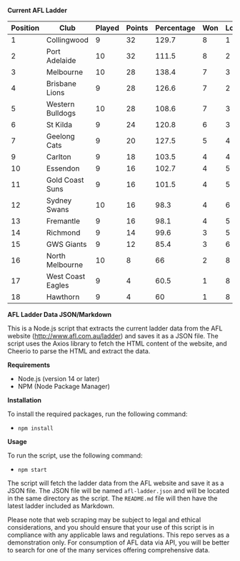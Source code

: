 **Current AFL Ladder**

| Position | Club | Played | Points | Percentage | Won | Lost | Drawn | PF | PA |
| -------- | ---- | ------ | ------ | ---------- | --- | ---- | ----- | -- | -- |
| 1 | Collingwood | 9 | 32 | 129.7 | 8 | 1 | 0 | 822 | 634 |
| 2 | Port Adelaide | 10 | 32 | 111.5 | 8 | 2 | 0 | 911 | 817 |
| 3 | Melbourne | 10 | 28 | 138.4 | 7 | 3 | 0 | 1038 | 750 |
| 4 | Brisbane Lions | 9 | 28 | 126.6 | 7 | 2 | 0 | 896 | 708 |
| 5 | Western Bulldogs | 10 | 28 | 108.6 | 7 | 3 | 0 | 780 | 718 |
| 6 | St Kilda | 9 | 24 | 120.8 | 6 | 3 | 0 | 719 | 595 |
| 7 | Geelong Cats | 9 | 20 | 127.5 | 5 | 4 | 0 | 940 | 737 |
| 9 | Carlton | 9 | 18 | 103.5 | 4 | 4 | 1 | 736 | 711 |
| 10 | Essendon | 9 | 16 | 102.7 | 4 | 5 | 0 | 811 | 790 |
| 11 | Gold Coast Suns | 9 | 16 | 101.5 | 4 | 5 | 0 | 731 | 720 |
| 12 | Sydney Swans | 10 | 16 | 98.3 | 4 | 6 | 0 | 868 | 883 |
| 13 | Fremantle | 9 | 16 | 98.1 | 4 | 5 | 0 | 760 | 775 |
| 14 | Richmond | 9 | 14 | 99.6 | 3 | 5 | 1 | 709 | 712 |
| 15 | GWS Giants | 9 | 12 | 85.4 | 3 | 6 | 0 | 723 | 847 |
| 16 | North Melbourne | 10 | 8 | 66 | 2 | 8 | 0 | 674 | 1021 |
| 17 | West Coast Eagles | 9 | 4 | 60.5 | 1 | 8 | 0 | 615 | 1016 |
| 18 | Hawthorn | 9 | 4 | 60 | 1 | 8 | 0 | 540 | 900 |

**AFL Ladder Data JSON/Markdown**

This is a Node.js script that extracts the current ladder data from the AFL website (http://www.afl.com.au/ladder) and saves it as a JSON file. The script uses the Axios library to fetch the HTML content of the website, and Cheerio to parse the HTML and extract the data.

**Requirements**

- Node.js (version 14 or later)
- NPM (Node Package Manager)

**Installation**

To install the required packages, run the following command:

 - `npm install`

**Usage**

To run the script, use the following command:

 - `npm start`

The script will fetch the ladder data from the AFL website and save it as a JSON file. The JSON file will be named `afl-ladder.json` and will be located in the same directory as the script. The `README.md` file will then have the latest ladder included as Markdown.

Please note that web scraping may be subject to legal and ethical considerations, and you should ensure that your use of this script is in compliance with any applicable laws and regulations. This repo serves as a demonstration only. For consumption of AFL data via API, you will be better to search for one of the many services offering comprehensive data.
